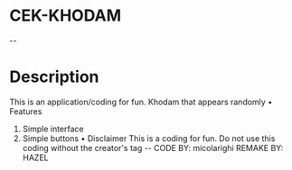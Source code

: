 # CEK-KHODAM
--
# Description
This is an application/coding for fun. Khodam that appears randomly
• Features
1. Simple interface
2. Simple buttons
• Disclaimer
This is a coding for fun. Do not use this coding without the creator's tag
--
CODE BY: micolarighi
REMAKE BY: HAZEL
